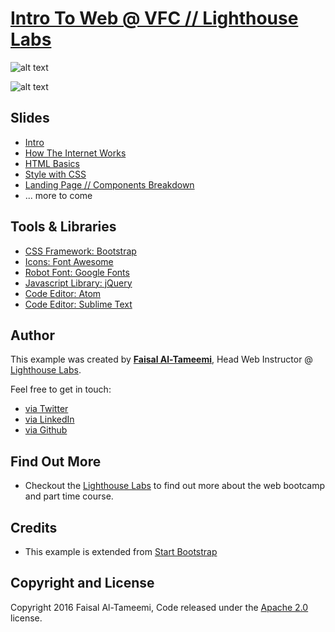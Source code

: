 # [Intro To Web @ VFC // Lighthouse Labs](http://lighthouselabs.ca)

![alt text](https://pbs.twimg.com/profile_images/378800000199314072/a7fdb6e01ea7352648d7c1238b7324d8_400x400.png "Ventures for Canada Logo")

![alt text](https://lighthouselabs.ca/assets/lighthouselabs-logo-d5df6d383f7466b06a64de9561fd537493502eafe78bbf3bcd3de82884e5dd85.png "Lighthouse Labs Logo")

## Slides

* [Intro](http://bit.ly/1VsQmUT)
* [How The Internet Works](http://bit.ly/1YAoPiz)
* [HTML Basics](http://bit.ly/23OQXC0)
* [Style with CSS](http://bit.ly/1r4K8yh)
* [Landing Page // Components Breakdown](http://bit.ly/1Qf3zc2)
* ... more to come


## Tools & Libraries

* [CSS Framework: Bootstrap](http://getbootstrap.com/)
* [Icons: Font Awesome](http://fortawesome.github.io/Font-Awesome/)
* [Robot Font: Google Fonts](https://www.google.com/fonts)
* [Javascript Library: jQuery](http://jquery.com/)
* [Code Editor: Atom](https://www.atom.io/)
* [Code Editor: Sublime Text](https://www.sublimetext.com/3)


## Author

This example was created by **[Faisal Al-Tameemi](http://faisalaltameemi.com)**, Head Web Instructor @ [ Lighthouse Labs](http://lighthouselabs.com/).

Feel free to get in touch:

* [via Twitter](https://twitter.com/FaisalAlTameemi)
* [via LinkedIn](http://ca.linkedin.com/in/faisalaltameemi)
* [via Github](https://github.com/FaisalAl-Tameemi)


## Find Out More

* Checkout the [Lighthouse Labs](http://lighthouselabs.ca) to find out more about the web bootcamp and part time course.


## Credits

* This example is extended from [Start Bootstrap](http://startbootstrap.com)


## Copyright and License

Copyright 2016 Faisal Al-Tameemi, Code released under the [Apache 2.0]() license.
